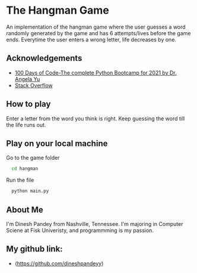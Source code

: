 # The Hangman Game

An implementation of the hangman game where the user guesses a word randomly generated by the game and has 6 attempts/lives before the game ends. Everytime the user enters a wrong letter, life decreases by one.


## Acknowledgements

 - [100 Days of Code-The complete Python Bootcamp for 2021 by Dr. Angela Yu](https://awesomeopensource.com/project/elangosundar/awesome-README-templates)
 - [Stack Overflow](https://stackoverflow.com)

## How to play
  Enter a letter from the word you think is right.
  Keep guessing the word till the life runs out.
## Play on your local machine

Go to the game folder

```bash
  cd hangman
```

Run the file

```bash
  python main.py
```

## About Me

I'm Dinesh Pandey from Nashville, Tennessee. I'm majoring in Computer Sciene at Fisk Univeristy, and programmming is my passion.
## My github link: 
- (https://github.com/dineshpandeyy)